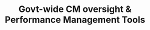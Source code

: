 ---
title: "Govt-wide CM oversight & Performance Management Tools"
description: "Govt-wide CM oversight & Performance Management Tools, which includes links to: Exec Summary dashboard, Agency Profile 2.0, Small business dashboard, BIC dashboard, Common Defense centric spend data tables.These reports collectively enable CM KPIs to be tracked and analyzed by agency, department, category, sub category, and vendors, and contracts."
url-link: "https://d2d.gsa.gov/report/government-wide-category-management-oversight-performance-management-tools"
type: "HTML"
gov-only: "true"
is-external: "true"
publication-date: "August 01, 2023"
reading-time: "5"
resource-type: "Tool"
filter: "market-intelligence"
audience: "contracts-acquisitions"
branded-offerings: "market-it-data-intelligence"
---